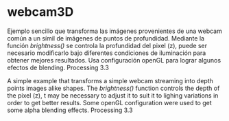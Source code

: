 # webcam3D

Ejemplo sencillo que transforma las imágenes provenientes de una webcam común a un símil de imágenes de puntos de profundidad.
Mediante la función *brightness()* se controla la profundidad del pixel (z), puede ser necesario modificarlo bajo diferentes condiciones de iluminación
para obtener mejores resultados.
Usa configuración openGL para lograr algunos efectos de blending.
Processing 3.3

A simple example that transforms a simple webcam streaming into depth points images alike shapes.
The *brightness()* function controls the depth of the pixel (z), t may be necessary to adjust it to suit it to lighing variations in order to get better results.
Some openGL configuration were used to get some alpha blending effects.
Processing 3.3
